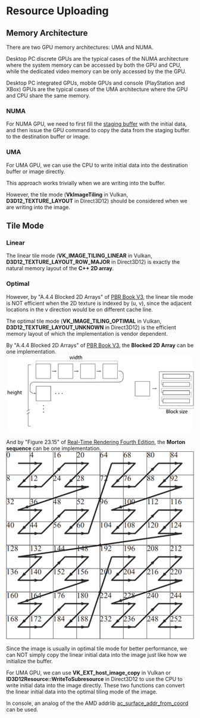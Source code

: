 # Resource Uploading  

## Memory Architecture

There are two GPU memory architectures: UMA and NUMA.  

Desktop PC discrete GPUs are the typical cases of the NUMA architecture where the system memory can be accessed by both the GPU and CPU, while the dedicated video memory can be only accessed by the the GPU.  

Desktop PC integrated GPUs, mobile GPUs and console (PlayStation and XBox) GPUs are the typical cases of the UMA architecture where the GPU and CPU share the same memory.    

### NUMA

For NUMA GPU, we need to first fill the [staging buffer](https://chromium.googlesource.com/angle/angle/+/refs/heads/chromium/5777/src/libANGLE/renderer/vulkan/vk_helpers.cpp#4877) with the initial data, and then issue the GPU command to copy the data from the staging buffer to the destination buffer or image.  

### UMA 

For UMA GPU, we can use the CPU to write initial data into the destination buffer or image directly.  

This approach works trivially when we are writing into the buffer.  

However, the tile mode (**VkImageTiling** in Vulkan, **D3D12_TEXTURE_LAYOUT** in Direct3D12) should be considered when we are writing into the image.  

## Tile Mode  

### Linear  

The linear tile mode (**VK_IMAGE_TILING_LINEAR** in Vulkan, **D3D12_TEXTURE_LAYOUT_ROW_MAJOR** in Direct3D12) is exactly the natural memory layout of the **C++ 2D array**.  

### Optimal  

However, by "A.4.4 Blocked 2D Arrays" of [PBR Book V3](https://pbr-book.org/3ed-2018/Utilities/Memory_Management#Blocked2DArrays), the linear tile mode is NOT efficient when the 2D texture is indexed by (u, v), since the adjacent locations in the v direction would be on different cache line.  
  
The optimal tile mode (**VK_IMAGE_TILING_OPTIMAL** in Vulkan, **D3D12_TEXTURE_LAYOUT_UNKNOWN** in Direct3D12) is the efficient memory layout of which the implementation is vendor dependent.  

By "A.4.4 Blocked 2D Arrays" of [PBR Book V3](https://pbr-book.org/3ed-2018/Utilities/Memory_Management#Blocked2DArrays), the **Blocked 2D Array** can be one implementation.  
![](Resource-Uploading-1.png)  

And by "Figure 23.15" of [Real-Time Rendering Fourth Edition](https://www.realtimerendering.com/), the **Morton sequence** can be one implementation.  
![](Resource-Uploading-2.png)  

Since the image is usually in optimal tile mode for better performance, we can NOT simply copy the linear initial data into the image just like how we initialize the buffer.  

For UMA GPU, we can use **VK_EXT_host_image_copy** in Vulkan or **ID3D12Resource::WriteToSubresource** in Direct3D12 to use the CPU to write initial data into the image directly. These two functions can convert the linear initial data into the optimal tiling mode of the image.  

In console, an analog of the the AMD addrlib [ac_surface_addr_from_coord](https://gitlab.freedesktop.org/mesa/mesa/-/blob/22.3/src/amd/vulkan/radv_meta_bufimage.c#L1372) can be used.
 
